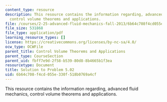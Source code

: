 ```yaml
---
content_type: resource
description: This resource contains the information regarding, advanced fluid mechanics,
  control volume theorems and applications.
file: /courses/2-25-advanced-fluid-mechanics-fall-2013/6b64c708f4cd055e330f518b0769a4cf_MIT2_25F13_Shapi5.02_Solut.pdf
file_size: 531868
file_type: application/pdf
learning_resource_types: []
license: https://creativecommons.org/licenses/by-nc-sa/4.0/
ocw_type: OCWFile
parent_title: Control Volume Theorems and Applications
parent_type: CourseSection
parent_uid: fbff7e9d-2f58-b539-80d8-8b4665b1f3ea
resourcetype: Document
title: Solution to Problem 5.02
uid: 6b64c708-f4cd-055e-330f-518b0769a4cf
---
```

This resource contains the information regarding, advanced fluid mechanics, control volume theorems and applications.